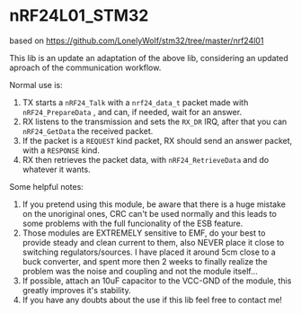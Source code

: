 # nRF24L01_STM32
based on https://github.com/LonelyWolf/stm32/tree/master/nrf24l01

This lib is an update an adaptation of the above lib, considering an updated aproach of the communication workflow.

Normal use is: 
1. TX starts a ```nRF24_Talk``` with a ```nrf24_data_t``` packet made with ```nRF24_PrepareData``` , and can, if needed, wait for an answer.
2. RX listens to the transmission and sets the ```RX_DR``` IRQ, after that you can ```nRF24_GetData``` the received packet.
4. If the packet is a ```REQUEST``` kind packet, RX should send an answer packet, with a ```RESPONSE``` kind. 
5. RX then retrieves the packet data, with ```nRF24_RetrieveData``` and do whatever it wants.

Some helpful notes:
1. If you pretend using this module, be aware that there is a huge mistake on the unoriginal ones, CRC can't be used normally and this leads to some problems with the full funcionality of the ESB feature.
2. Those modules are EXTREMELY sensitive to EMF, do your best to provide steady and clean current to them, also NEVER place it close to switching regulators/sources. I have placed it around 5cm close to a buck converter, and spent more then 2 weeks to finally realize the problem was the noise and coupling and not the module itself...
4. If possible, attach an 10uF capacitor to the VCC-GND of the module, this greatly improves it's stability.
5. If you have any  doubts about the use if this lib feel free to contact me!
